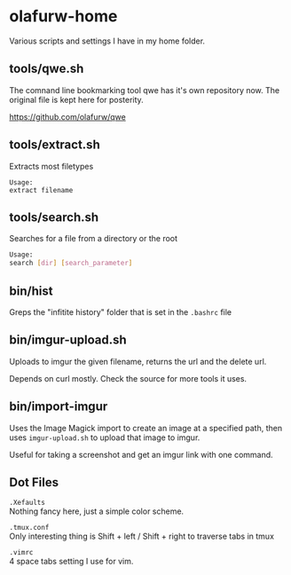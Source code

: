 olafurw-home
============

Various scripts and settings I have in my home folder.

tools/qwe.sh
------------

The comnand line bookmarking tool qwe has it's own repository now. The original file is kept here for posterity.

https://github.com/olafurw/qwe

tools/extract.sh
----------------

Extracts most filetypes

```
Usage:
extract filename
```

tools/search.sh
---------------

Searches for a file from a directory or the root

```sh
Usage:
search [dir] [search_parameter]
```

bin/hist
--------

Greps the "infitite history" folder that is set in the `.bashrc` file

bin/imgur-upload.sh
-------------------

Uploads to imgur the given filename, returns the url and the delete url.

Depends on curl mostly. Check the source for more tools it uses.

bin/import-imgur
----------------

Uses the Image Magick import to create an image at a specified path, then uses `imgur-upload.sh` to upload that image to imgur.

Useful for taking a screenshot and get an imgur link with one command.

Dot Files
---------

`.Xefaults`  
Nothing fancy here, just a simple color scheme.

`.tmux.conf`  
Only interesting thing is Shift + left / Shift + right to traverse tabs in tmux

`.vimrc`  
4 space tabs setting I use for vim.
